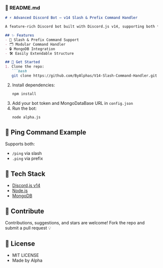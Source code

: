### 📘 **README.md**
```markdown
# ⚡ Advanced Discord Bot – v14 Slash & Prefix Command Handler

A feature-rich Discord bot built with Discord.js v14, supporting both **slash commands** and traditional **prefix commands**. Includes examples like `ping.js` in both formats. Powered by **MongoDB** for persistent data management.

## ✨ Features
- 📌 Slash & Prefix Command Support  
- 🗂 Modular Command Handler  
- 🔒 MongoDB Integration  
- 🛠 Easily Extendable Structure  

## 🚀 Get Started
1. Clone the repo:
   ```bash
   git clone https://github.com/ByAlphas/V14-Slash-Command-Handler.git
   ```
2. Install dependencies:
   ```bash
   npm install
   ```
3. Add your bot token and MongoDataBase URL in `config.json`
4. Run the bot:
   ```bash
   node alpha.js
   ```

## 📡 Ping Command Example
Supports both:
- `/ping` via slash
- `.ping` via prefix

## 🧠 Tech Stack
- [Discord.js v14](https://discord.js.org)
- [Node.js](https://nodejs.org)
- [MongoDB](https://www.mongodb.com)

## 🙌 Contribute
Contributions, suggestions, and stars are welcome! Fork the repo and submit a pull request 💡

## 📜 License
- MIT LICENSE
- Made by Alpha

#

